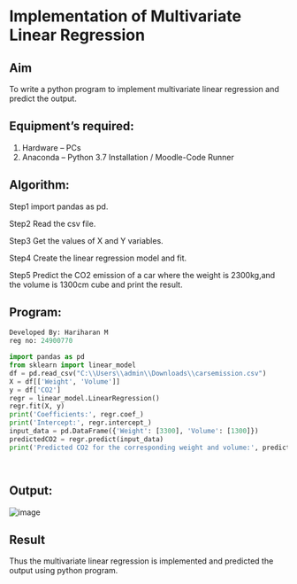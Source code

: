 # Implementation of Multivariate Linear Regression
## Aim
To write a python program to implement multivariate linear regression and predict the output.
## Equipment’s required:
1.	Hardware – PCs
2.	Anaconda – Python 3.7 Installation / Moodle-Code Runner
## Algorithm:
Step1
import pandas as pd.

Step2
Read the csv file.

Step3
Get the values of X and Y variables.

Step4
Create the linear regression model and fit.

Step5
Predict the CO2 emission of a car where the weight is 2300kg,and the volume is 1300cm cube and print the result.
## Program:
``` python
Developed By: Hariharan M
reg no: 24900770

import pandas as pd
from sklearn import linear_model
df = pd.read_csv("C:\\Users\\admin\\Downloads\\carsemission.csv")
X = df[['Weight', 'Volume']]
y = df['CO2']
regr = linear_model.LinearRegression()
regr.fit(X, y)
print('Coefficients:', regr.coef_)
print('Intercept:', regr.intercept_)
input_data = pd.DataFrame({'Weight': [3300], 'Volume': [1300]})
predictedCO2 = regr.predict(input_data)
print('Predicted CO2 for the corresponding weight and volume:', predictedCO2)




```
## Output:

![image](https://github.com/user-attachments/assets/2eadaa99-6776-4de9-b3d3-483bf0b55a26)


## Result
Thus the multivariate linear regression is implemented and predicted the output using python program.
